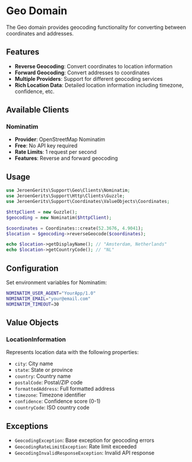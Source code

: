 # Geo Domain

The Geo domain provides geocoding functionality for converting between coordinates and addresses.

## Features

- **Reverse Geocoding**: Convert coordinates to location information
- **Forward Geocoding**: Convert addresses to coordinates
- **Multiple Providers**: Support for different geocoding services
- **Rich Location Data**: Detailed location information including timezone, confidence, etc.

## Available Clients

### Nominatim
- **Provider**: OpenStreetMap Nominatim
- **Free**: No API key required
- **Rate Limits**: 1 request per second
- **Features**: Reverse and forward geocoding

## Usage

```php
use JeroenGerits\Support\Geo\Clients\Nominatim;
use JeroenGerits\Support\Http\Clients\Guzzle;
use JeroenGerits\Support\Coordinates\ValueObjects\Coordinates;

$httpClient = new Guzzle();
$geocoding = new Nominatim($httpClient);

$coordinates = Coordinates::create(52.3676, 4.9041);
$location = $geocoding->reverseGeocode($coordinates);

echo $location->getDisplayName(); // "Amsterdam, Netherlands"
echo $location->getCountryCode(); // "NL"
```

## Configuration

Set environment variables for Nominatim:

```bash
NOMINATIM_USER_AGENT="YourApp/1.0"
NOMINATIM_EMAIL="your@email.com"
NOMINATIM_TIMEOUT=30
```

## Value Objects

### LocationInformation
Represents location data with the following properties:
- `city`: City name
- `state`: State or province
- `country`: Country name
- `postalCode`: Postal/ZIP code
- `formattedAddress`: Full formatted address
- `timezone`: Timezone identifier
- `confidence`: Confidence score (0-1)
- `countryCode`: ISO country code

## Exceptions

- `GeocodingException`: Base exception for geocoding errors
- `GeocodingRateLimitException`: Rate limit exceeded
- `GeocodingInvalidResponseException`: Invalid API response
